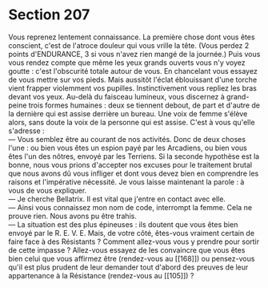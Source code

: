 # Section 207

Vous reprenez lentement connaissance. La première chose dont vous êtes conscient, c'est de l'atroce douleur qui vous vrille la tête. (Vous perdez 2 points d'ENDURANCE, 3 si vous n'avez rien mangé de la journée.) Puis vous vous rendez compte que même les yeux grands ouverts vous n'y voyez goutte : c'est l'obscurité totale autour de vous. En chancelant vous essayez de vous mettre sur vos pieds. Mais aussitôt l'éclat éblouissant d'une torche vient frapper violemment vos pupilles. Instinctivement vous repliez les bras devant vos yeux. Au-delà du faisceau lumineux, vous discernez à grand-peine trois formes humaines : deux se tiennent debout, de part et d'autre de la dernière qui est assise derrière un bureau. Une voix de femme s'élève alors, sans doute la voix de la personne qui est assise. C'est à vous qu'elle s'adresse :  
— Vous semblez être au courant de nos activités. Donc de deux choses l'une : ou bien vous êtes un espion payé par les Arcadiens, ou bien vous êtes l'un des nôtres, envoyé par les Terriens. Si la seconde hypothèse est la bonne, nous vous prions d'accepter nos excuses pour le traitement brutal que nous avons dû vous infliger et dont vous devez bien en comprendre les raisons et l'impérative nécessité. Je vous laisse maintenant la parole : à vous de vous expliquer.  
— Je cherche Bellatrix. Il est vital que j'entre en contact avec elle.  
— Ainsi vous connaissez mon nom de code, interrompt la femme. Cela ne prouve rien. Nous avons pu être trahis.  
— La situation est des plus épineuses : ils doutent que vous êtes bien envoyé par le R. E. V. E. Mais, de votre côté, êtes-vous vraiment certain de faire face à des Résistants ? Comment allez-vous vous y prendre pour sortir de cette impasse ? Allez-vous essayez de les convaincre que vous êtes bien celui que vous affirmez être (rendez-vous au [[168]]) ou pensez-vous qu'il est plus prudent de leur demander tout d'abord des preuves de leur appartenance à la Résistance (rendez-vous au [[105]]) ?